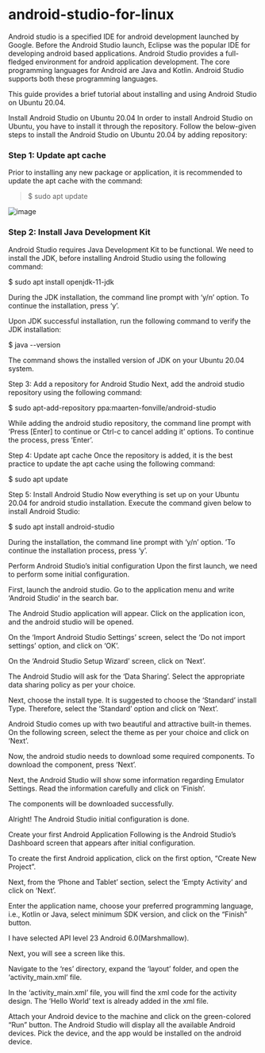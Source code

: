 # android-studio-for-linux

Android studio is a specified IDE for android development launched by Google. Before the Android Studio launch, Eclipse was the popular IDE for developing android based applications. Android Studio provides a full-fledged environment for android application development. The core programming languages for Android are Java and Kotlin. Android Studio supports both these programming languages.

This guide provides a brief tutorial about installing and using Android Studio on Ubuntu 20.04.

Install Android Studio on Ubuntu 20.04
In order to install Android Studio on Ubuntu, you have to install it through the repository. Follow the below-given steps to install the Android Studio on Ubuntu 20.04 by adding repository:

### Step 1: Update apt cache
Prior to installing any new package or application, it is recommended to update the apt cache with the command:

> $ sudo apt update

![image](https://user-images.githubusercontent.com/86001337/201341740-5d449ace-ca96-4eb4-b7b0-3f84d8fbfffe.png)


### Step 2: Install Java Development Kit
Android Studio requires Java Development Kit to be functional. We need to install the JDK, before installing Android Studio using the following command:

$ sudo apt install openjdk-11-jdk

During the JDK installation, the command line prompt with ‘y/n’ option. To continue the installation, press ‘y’.

Upon JDK successful installation, run the following command to verify the JDK installation:

$ java --version

The command shows the installed version of JDK on your Ubuntu 20.04 system.

Step 3: Add a repository for Android Studio
Next, add the android studio repository using the following command:

$ sudo apt-add-repository ppa:maarten-fonville/android-studio

While adding the android studio repository, the command line prompt with ‘Press [Enter] to continue or Ctrl-c to cancel adding it’ options. To continue the process, press ‘Enter’.

Step 4: Update apt cache
Once the repository is added, it is the best practice to update the apt cache using the following command:

$ sudo apt update

Step 5: Install Android Studio
Now everything is set up on your Ubuntu 20.04 for android studio installation. Execute the command given below to install Android Studio:

$ sudo apt install android-studio

During the installation, the command line prompt with ‘y/n’ option. ’To continue the installation process, press ‘y’.

Perform Android Studio’s initial configuration
Upon the first launch, we need to perform some initial configuration.

First, launch the android studio. Go to the application menu and write ‘Android Studio’ in the search bar.


The Android Studio application will appear. Click on the application icon, and the android studio will be opened.


On the ‘Import Android Studio Settings’ screen, select the ‘Do not import settings’ option, and click on ‘OK’.


On the ‘Android Studio Setup Wizard’ screen, click on ‘Next’.


The Android Studio will ask for the ‘Data Sharing’. Select the appropriate data sharing policy as per your choice.


Next, choose the install type. It is suggested to choose the ‘Standard’ install Type. Therefore, select the ‘Standard’ option and click on ‘Next’.


Android Studio comes up with two beautiful and attractive built-in themes. On the following screen, select the theme as per your choice and click on ‘Next’.


Now, the android studio needs to download some required components. To download the component, press ‘Next’.


Next, the Android Studio will show some information regarding Emulator Settings. Read the information carefully and click on ‘Finish’.


The components will be downloaded successfully.


Alright! The Android Studio initial configuration is done.

Create your first Android Application
Following is the Android Studio’s Dashboard screen that appears after initial configuration.


To create the first Android application, click on the first option, “Create New Project”.

Next, from the ‘Phone and Tablet’ section, select the ‘Empty Activity’ and click on ‘Next’.


Enter the application name, choose your preferred programming language, i.e., Kotlin or Java, select minimum SDK version, and click on the “Finish” button.

I have selected API level 23 Android 6.0(Marshmallow).


Next, you will see a screen like this.


Navigate to the ‘res’ directory, expand the ‘layout’ folder, and open the ‘activity_main.xml’ file.

In the ‘activity_main.xml’ file, you will find the xml code for the activity design. The ‘Hello World’ text is already added in the xml file.


Attach your Android device to the machine and click on the green-colored “Run” button. The Android Studio will display all the available Android devices. Pick the device, and the app would be installed on the android device.

